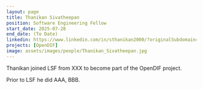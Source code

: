 ```yaml
---
layout: page
title: Thanikan Sivatheepan
position: Software Engineering Fellow
start_date: 2025-07-28
end_date: (To Date)
linkedin: https://www.linkedin.com/in/sthanikan2000/?originalSubdomain=lk
projects: [OpenDIF]
image: assets/images/people/Thanikan_Sivatheepan.jpg
---
```

Thanikan joined LSF from XXX to become part of the OpenDIF project.

Prior to LSF he did AAA, BBB.